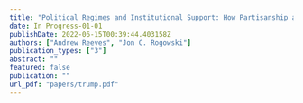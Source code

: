 ```yaml
---
title: "Political Regimes and Institutional Support: How Partisanship a!ects Attitudes toward Presidential Power"
date: In Progress-01-01
publishDate: 2022-06-15T00:39:44.403158Z
authors: ["Andrew Reeves", "Jon C. Rogowski"]
publication_types: ["3"]
abstract: ""
featured: false
publication: ""
url_pdf: "papers/trump.pdf"
---
```


